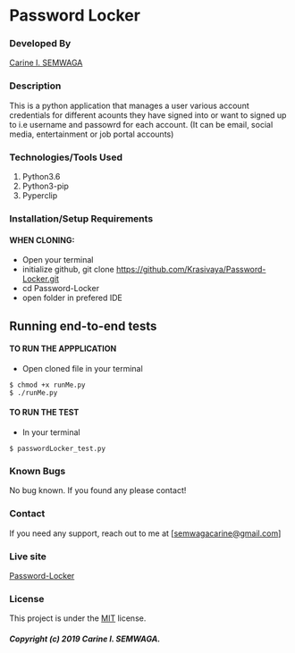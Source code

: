 # Password Locker

### Developed By
[Carine I. SEMWAGA](https://github.com/Krasivaya)

### Description
This is a python application that manages a user various account credentials for different acounts they have signed into or want to signed up to i.e username and passowrd for each account. (It can be email, social media, entertainment or job portal accounts)

### Technologies/Tools Used

1. Python3.6
2. Python3-pip
3. Pyperclip 

### Installation/Setup Requirements

#### WHEN CLONING:
* Open your terminal
* initialize github, git clone https://github.com/Krasivaya/Password-Locker.git
* cd Password-Locker
* open folder in prefered IDE

## Running end-to-end tests

#### TO RUN THE APPPLICATION
* Open cloned file in your terminal
```
$ chmod +x runMe.py
$ ./runMe.py
```
#### TO RUN THE TEST
* In your terminal
```
$ passwordLocker_test.py
```

### Known Bugs
No bug known. If you found any please contact!

### Contact
If you need any support, reach out to me at [semwagacarine@gmail.com]


### Live site
[Password-Locker](https://Krasivaya.github.io/Password-Locker/)

### License
This project is under the [MIT](https://github.com/Krasivaya/github/blob/master/LICENSE) license.

##### Copyright (c) 2019 Carine I. SEMWAGA.
